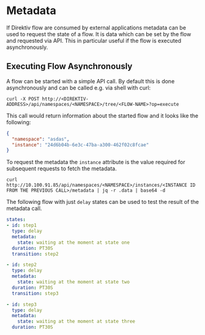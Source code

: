 # Metadata

If Direktiv flow are consumed by external applications metadata can be used to request the state of a flow. It is data which can be set by the flow and requested via API. This in particular useful if the flow is executed asynchronously.

## Executing Flow Asynchronously

A flow can be started with a simple API call. By default this is done asynchronously and can be called e.g. via shell with curl:

`curl -X POST http://<DIREKTIV-ADDRESS>/api/namespaces/<NAMESPACE>/tree/<FLOW-NAME>?op=execute`

This call would return information about the started flow and it looks like the following:

```json title="Workflow Info"
{
  "namespace": "asdas",
  "instance": "24d6b04b-6e3c-47ba-a300-462f02c8fcae"
}
```

To request the metadata the `instance` attribute is the value required for subsequent requests to fetch the metadata. 

`curl http://10.100.91.85/api/namespaces/<NAMESPACE>/instances/<INSTANCE ID FROM THE PREVIOUS CALL>/metadata | jq -r .data | base64 -d`

The following flow with just `delay` states can be used to test the result of the metadata call.

```yaml title="Metadata Flow Example"
states:
- id: step1
  type: delay
  metadata:
    state: waiting at the moment at state one
  duration: PT30S
  transition: step2

- id: step2 
  type: delay
  metadata:
    state: waiting at the moment at state two
  duration: PT30S
  transition: step3

- id: step3
  type: delay
  metadata:
    state: waiting at the moment at state three
  duration: PT30S
```

